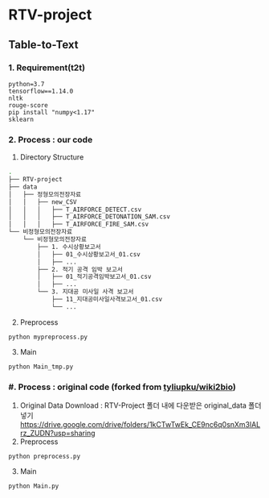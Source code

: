 # RTV-project
## Table-to-Text



### 1. Requirement(t2t)
~~~
python=3.7
tensorflow==1.14.0
nltk
rouge-score
pip install "numpy<1.17"
sklearn
~~~
### 2. Process : our code
1) Directory Structure
```sh
.
├── RTV-project
├── data
│   ├── 정형모의전장자료
│   │   ├── new_CSV
│   │   │   ├── T_AIRFORCE_DETECT.csv
│   │   │   ├── T_AIRFORCE_DETONATION_SAM.csv
│   │   │   ├── T_AIRFORCE_FIRE_SAM.csv
└── 비정형모의전장자료
    └── 비정형모의전장자료
        ├── 1. 수시상황보고서
        │   ├── 01_수시상황보고서_01.csv
        │   ├── ...
        ├── 2. 적기 공격 임박 보고서
        │   ├── 01_적기공격임박보고서_01.csv
        │   ├── ...
        └── 3. 지대공 미사일 사격 보고서
            ├── 11_지대공미사일사격보고서_01.csv
            └── ...
```
2) Preprocess
~~~
python mypreprocess.py
~~~
3) Main
~~~
python Main_tmp.py
~~~

### #. Process : original code (forked from [tyliupku/wiki2bio](https://github.com/tyliupku/wiki2bio))
1) Original Data Download : RTV-Project 폴더 내에 다운받은 original_data 폴더 넣기  
https://drive.google.com/drive/folders/1kCTwTwEk_CE9nc6q0snXm3lALrz_ZUDN?usp=sharing 
2) Preprocess
~~~
python preprocess.py
~~~
3) Main
~~~
python Main.py
~~~
